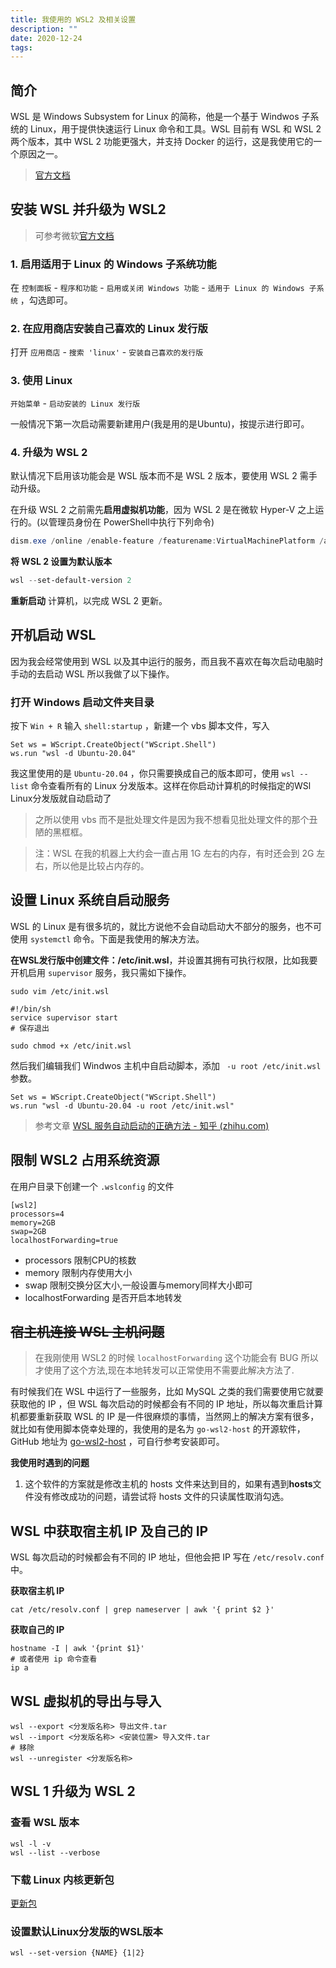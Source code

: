 ```yaml
---
title: 我使用的 WSL2 及相关设置
description: ""
date: 2020-12-24
tags:
---
```


## 简介

WSL 是 Windows Subsystem for Linux 的简称，他是一个基于 Windwos 子系统的 Linux，用于提供快速运行 Linux 命令和工具。WSL 目前有 WSL 和 WSL 2 两个版本，其中 WSL 2 功能更强大，并支持 Docker 的运行，这是我使用它的一个原因之一。

> [官方文档](https://docs.microsoft.com/zh-cn/windows/wsl/)

<!-- more -->

## 安装 WSL 并升级为 WSL2

> 可参考微软[官方文档](https://docs.microsoft.com/zh-cn/windows/wsl/install-win10)

### 1. 启用适用于 Linux 的 Windows 子系统功能

在 `控制面板` - `程序和功能` - `启用或关闭 Windows 功能` - `适用于 Linux 的 Windows 子系统` ，勾选即可。

### 2. 在应用商店安装自己喜欢的 Linux 发行版

打开 `应用商店` - `搜索 'linux'` - `安装自己喜欢的发行版`

### 3. 使用 Linux

`开始菜单` - `启动安装的 Linux 发行版`

一般情况下第一次启动需要新建用户(我是用的是Ubuntu)，按提示进行即可。

### 4. 升级为 WSL 2

默认情况下启用该功能会是 WSL 版本而不是 WSL 2 版本，要使用 WSL 2 需手动升级。

在升级 WSL 2 之前需先**启用虚拟机功能**，因为 WSL 2 是在微软 Hyper-V 之上运行的。(以管理员身份在 PowerShell中执行下列命令)

```powershell
dism.exe /online /enable-feature /featurename:VirtualMachinePlatform /all /norestart
```

**将 WSL 2 设置为默认版本**

```powershell
wsl --set-default-version 2
```

**重新启动** 计算机，以完成 WSL 2 更新。



## 开机启动 WSL

因为我会经常使用到 WSL 以及其中运行的服务，而且我不喜欢在每次启动电脑时手动的去启动 WSL 所以我做了以下操作。

### 打开 Windows 启动文件夹目录

按下 `Win + R` 输入 `shell:startup` ，新建一个 vbs 脚本文件，写入

```vbscript
Set ws = WScript.CreateObject("WScript.Shell")
ws.run "wsl -d Ubuntu-20.04"
```

我这里使用的是 `Ubuntu-20.04` ，你只需要换成自己的版本即可，使用 `wsl --list` 命令查看所有的 Linux 分发版本。这样在你启动计算机的时候指定的WSl Linux分发版就自动启动了

> 之所以使用 vbs 而不是批处理文件是因为我不想看见批处理文件的那个丑陋的黑框框。

> 注：WSL 在我的机器上大约会一直占用 1G 左右的内存，有时还会到 2G 左右，所以他是比较占内存的。



## 设置 Linux 系统自启动服务

WSL 的 Linux 是有很多坑的，就比方说他不会自动启动大不部分的服务，也不可使用 `systemctl` 命令。下面是我使用的解决方法。

**在WSL发行版中创建文件：/etc/init.wsl**，并设置其拥有可执行权限，比如我要开机启用 `supervisor` 服务，我只需如下操作。

```shell
sudo vim /etc/init.wsl

#!/bin/sh
service supervisor start
# 保存退出

sudo chmod +x /etc/init.wsl
```

然后我们编辑我们 Windwos 主机中自启动脚本，添加 ` -u root /etc/init.wsl` 参数。

```vbscript
Set ws = WScript.CreateObject("WScript.Shell")        
ws.run "wsl -d Ubuntu-20.04 -u root /etc/init.wsl"
```

> 参考文章 [WSL 服务自动启动的正确方法 - 知乎 (zhihu.com)](https://zhuanlan.zhihu.com/p/47733615)

## 限制 WSL2 占用系统资源

在用户目录下创建一个 `.wslconfig` 的文件

```
[wsl2]
processors=4
memory=2GB
swap=2GB
localhostForwarding=true
```

- processors 限制CPU的核数
- memory 限制内存使用大小
- swap 限制交换分区大小,一般设置与memory同样大小即可
- localhostForwarding 是否开启本地转发


## ~~宿主机连接 WSL 主机问题~~

> 在我刚使用 WSL2 的时候 `localhostForwarding` 这个功能会有 BUG 所以才使用了这个方法,现在本地转发可以正常使用不需要此解决方法了.

有时候我们在 WSL 中运行了一些服务，比如 MySQL 之类的我们需要使用它就要获取他的 IP ，但 WSL 每次启动的时候都会有不同的 IP 地址，所以每次重启计算机都要重新获取 WSL 的 IP 是一件很麻烦的事情，当然网上的解决方案有很多，就比如有使用脚本侥幸处理的，我使用的是名为 `go-wsl2-host` 的开源软件，GitHub 地址为 [go-wsl2-host](https://github.com/shayne/go-wsl2-host) ，可自行参考安装即可。

**我使用时遇到的问题**

1. 这个软件的方案就是修改主机的 hosts 文件来达到目的，如果有遇到**hosts**文件没有修改成功的问题，请尝试将 hosts 文件的只读属性取消勾选。



## WSL 中获取宿主机 IP 及自己的 IP

WSL 每次启动的时候都会有不同的 IP 地址，但他会把 IP 写在 `/etc/resolv.conf` 中。

**获取宿主机 IP**

```shell
cat /etc/resolv.conf | grep nameserver | awk '{ print $2 }'
```

**获取自己的 IP**

```shell
hostname -I | awk '{print $1}'
# 或者使用 ip 命令查看
ip a
```



## WSL 虚拟机的导出与导入

```shell
wsl --export <分发版名称> 导出文件.tar
wsl --import <分发版名称> <安装位置> 导入文件.tar
# 移除
wsl --unregister <分发版名称>
```



## WSL 1 升级为 WSL 2

### 查看 WSL 版本

```
wsl -l -v
wsl --list --verbose
```

### 下载 Linux 内核更新包

[更新包](https://learn.microsoft.com/zh-cn/windows/wsl/install-manual#step-4---download-the-linux-kernel-update-package)

### 设置默认Linux分发版的WSL版本

```
wsl --set-version {NAME} {1|2}
```
